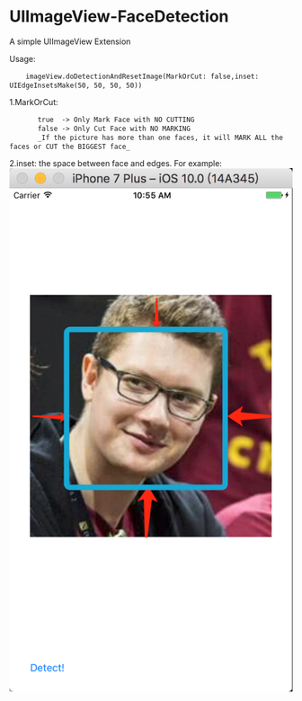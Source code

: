 # UIImageView-FaceDetection
A simple UIImageView Extension

Usage:

        imageView.doDetectionAndResetImage(MarkOrCut: false,inset: UIEdgeInsetsMake(50, 50, 50, 50))

1.MarkOrCut: 

           true  -> Only Mark Face with NO CUTTING
           false -> Only Cut Face with NO MARKING
           _If the picture has more than one faces, it will MARK ALL the faces or CUT the BIGGEST face_

2.inset: the space between face and edges.
For example:
![image](example.png)
